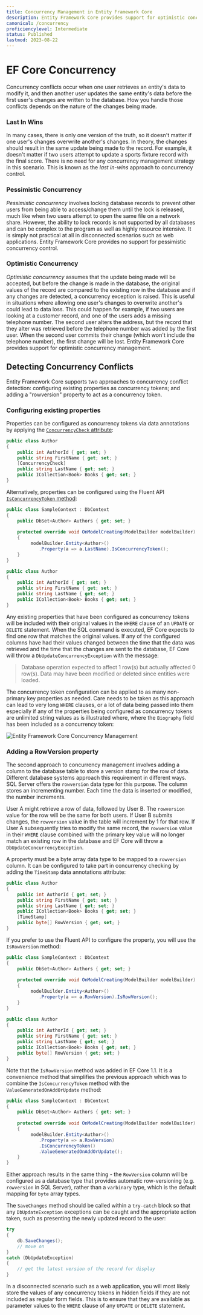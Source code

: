 ```yaml
---
title: Concurrency Management in Entity Framework Core
description: Entity Framework Core provides support for optimistic concurrency management through configuration by data annotations and the fluent API
canonical: /concurrency
proficiencylevel: Intermediate
status: Published
lastmod: 2023-08-22
---
```


# EF Core Concurrency

Concurrency conflicts occur when one user retrieves an entity's data to modify it, and then another user updates the same entity's data before the first user's changes are written to the database. How you handle those conflicts depends on the nature of the changes being made.

### Last In Wins
In many cases, there is only one version of the truth, so it doesn't matter if one user's changes overwrite another's changes. In theory, the changes should result in the same update being made to the record. For example, it doesn't matter if two users attempt to update a sports fixture record with the final score.  There is no need for any concurrency management strategy in this scenario. This is known as the _last in-wins_ approach to concurrency control.


### Pessimistic Concurrency 

_Pessimistic concurrency_ involves locking database records to prevent other users from being able to access/change them until the lock is released, much like when two users attempt to open the same file on a network share. However, the ability to lock records is not supported by all databases and can be complex to the program as well as highly resource intensive. It is simply not practical at all in disconnected scenarios such as web applications. Entity Framework Core provides no support for pessimistic concurrency control.


### Optimistic Concurrency
_Optimistic concurrency_ assumes that the update being made will be accepted, but before the change is made in the database, the original values of the record are compared to the existing row in the database and if any changes are detected, a concurrency exception is raised. This is useful in situations where allowing one user's changes to overwrite another's could lead to data loss. This could happen for example, if two users are looking at a customer record, and one of the users adds a missing telephone number. The second user alters the address, but the record that they alter was retrieved before the telephone number was added by the first user. When the second user commits their change (which won't include the telephone number), the first change will be lost. Entity Framework Core provides support for optimistic concurrency management.

## Detecting Concurrency Conflicts

Entity Framework Core supports two approaches to concurrency conflict detection: configuring existing properties as concurrency tokens; and adding a "rowversion" property to act as a concurrency token.

### Configuring existing properties

Properties can be configured as concurrency tokens via data annotations by applying the [`ConcurrencyCheck` attribute](/configuration/data-annotation-attributes/concurrencycheck-attribute):

```csharp
public class Author
{
    public int AuthorId { get; set; }
    public string FirstName { get; set; }
    [ConcurrencyCheck]
    public string LastName { get; set; }
    public ICollection<Book> Books { get; set; }
}
```
Alternatively, properties can be configured using the Fluent API [`IsConcurrencyToken` method](/configuration/fluent-api/isconcurrencytoken-method):

```csharp
public class SampleContext : DbContext
{
    public DbSet<Author> Authors { get; set; }
    
    protected override void OnModelCreating(ModelBuilder modelBuilder)
    {
         modelBuilder.Entity<Author>()
            .Property(a => a.LastName).IsConcurrencyToken();
    } 
}

public class Author
{
    public int AuthorId { get; set; }
    public string FirstName { get; set; }
    public string LastName { get; set; }
    public ICollection<Book> Books { get; set; }
}
```
Any existing properties that have been configured as concurrency tokens will be included with their original values in the `WHERE` clause of an `UPDATE` or `DELETE` statement. When the SQL command is executed, EF Core expects to find one row that matches the original values. If any of the configured columns have had their values changed between the time that the data was retrieved and the time that the changes are sent to the database, EF Core will throw a `DbUpdateConcurrencyException` with the message:

> Database operation expected to affect 1 row(s) but actually affected 0 row(s). Data may have been modified or deleted since entities were loaded. 

The concurrency token configuration can be applied to as many non-primary key properties as needed. Care needs to be taken as this approach can lead to very long `WHERE` clauses, or a lot of data being passed into them especially if any of the properties being configured as concurrency tokens are unlimited string values as is illustrated where, where the `Biography` field has been included as a concurrency token:

![Entity Framework Core Concurrency Management](/images/23-09-2016-09-22-43.png)



### Adding a RowVersion property
The second approach to concurrency management involves adding a column to the database table to store a version stamp for the row of data.  Different database systems approach this requirement in different ways. SQL Server offers the `rowversion` data type for this purpose. The column stores an incrementing number. Each time the data is inserted or modified, the number increments. 

User A might retrieve a row of data, followed by User B. The `rowversion` value for the row will be the same for both users. If User B submits changes, the `rowversion` value in the table will increment by 1 for that row. If User A subsequently tries to modify the same record, the `rowversion` value in their `WHERE` clause combined with the primary key value will no longer match an existing row in the database and EF Core will throw a `DbUpdateConcurrencyException`.

A property must be a byte array data type to be mapped to a `rowversion` column. It can be configured to take part in concurrency checking by adding the `TimeStamp` data annotations attribute:
```csharp
public class Author
{
    public int AuthorId { get; set; }
    public string FirstName { get; set; }
    public string LastName { get; set; }
    public ICollection<Book> Books { get; set; }
    [TimeStamp]
    public byte[] RowVersion { get; set; }
}
```
If you prefer to use the Fluent API to configure the property, you will use the `IsRowVersion` method:  

```csharp
public class SampleContext : DbContext
{
    public DbSet<Author> Authors { get; set; }
    
    protected override void OnModelCreating(ModelBuilder modelBuilder)
    {
         modelBuilder.Entity<Author>()
            .Property(a => a.RowVersion).IsRowVersion();
    } 
}

public class Author
{
    public int AuthorId { get; set; }
    public string FirstName { get; set; }
    public string LastName { get; set; }
    public ICollection<Book> Books { get; set; }
    public byte[] RowVersion { get; set; }
}
```
Note that the `IsRowVersion` method was added in EF Core 1.1. It is a convenience method that simplifies the previous approach which was to combine the `IsConcurrencyToken` method with the `ValueGeneratedOnAddOrUpdate` method:
```csharp
public class SampleContext : DbContext
{
    public DbSet<Author> Authors { get; set; }
    
    protected override void OnModelCreating(ModelBuilder modelBuilder)
    {
         modelBuilder.Entity<Author>()
            .Property(a => a.RowVersion)
            .IsConcurrencyToken()
            .ValueGeneratedOnAddOrUpdate();
    } 
}
```
Either approach results in the same thing - the `RowVersion` column will be configured as a database type that provides automatic row-versioning (e.g. `rowversion` in SQL Server), rather than a `varbinary` type, which is the default mapping for `byte` array types.

The `SaveChanges` method should be called within a `try-catch` block so that any 
`DbUpdateException` exceptions can be caught and the appropriate action taken, such as presenting the newly updated record to the user:
```csharp
try
{
    db.SaveChanges();
    // move on
}
catch (DbUpdateException)
{
    // get the latest version of the record for display
}
```

In a disconnected scenario such as a web application, you will most likely store the values of any concurrency tokens in hidden fields if they are not included as regular form fields. This is to ensure that they are available as parameter values to the `WHERE` clause of any `UPDATE` or `DELETE` statement. 
